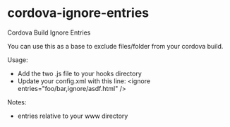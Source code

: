 # cordova-ignore-entries
Cordova Build Ignore Entries 

You can use this as a base to exclude files/folder from your cordova build. 

Usage: 
 - Add the two .js file to your hooks directory
 - Update your config.xml with this line: &lt;ignore entries="foo/bar,ignore/asdf.html" /&gt;

Notes: 
 - entries relative to your www directory

